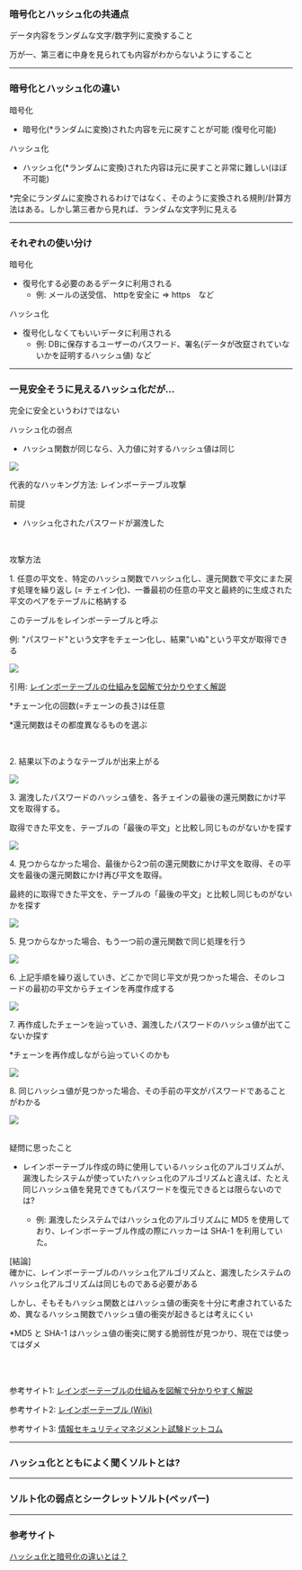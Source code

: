 ### 暗号化とハッシュ化の共通点

データ内容をランダムな文字/数字列に変換すること

万が一、第三者に中身を見られても内容がわからないようにすること

----

### 暗号化とハッシュ化の違い

暗号化
- 暗号化(*ランダムに変換)された内容を元に戻すことが可能 (復号化可能)

ハッシュ化
- ハッシュ化(*ランダムに変換)された内容は元に戻すこと非常に難しい(ほぼ不可能)

*完全にランダムに変換されるわけではなく、そのように変換される規則/計算方法はある。しかし第三者から見れば、ランダムな文字列に見える

---

### それぞれの使い分け

暗号化
- 復号化する必要のあるデータに利用される
    - 例: メールの送受信、 httpを安全に => https　など

ハッシュ化
- 復号化しなくてもいいデータに利用される
    - 例: DBに保存するユーザーのパスワード、署名(データが改竄されていないかを証明するハッシュ値) など

---

### 一見安全そうに見えるハッシュ化だが...

完全に安全というわけではない

ハッシュ化の弱点
- ハッシュ関数が同じなら、入力値に対するハッシュ値は同じ

<img src="./img/Hash-no-salt_1.png" />

<br>

代表的なハッキング方法: レインボーテーブル攻撃

前提
- ハッシュ化されたパスワードが漏洩した

<br>

攻撃方法

1\. 任意の平文を、特定のハッシュ関数でハッシュ化し、還元関数で平文にまた戻す処理を繰り返し (= チェイン化)、一番最初の任意の平文と最終的に生成された平文のペアをテーブルに格納する

このテーブルをレインボーテーブルと呼ぶ

例: "パスワード"という文字をチェーン化し、結果"いぬ"という平文が取得できる

<img src="./img/Raibow-table_1.png.webp" />

引用: [レインボーテーブルの仕組みを図解で分かりやすく解説](https://medium-company.com/レインボーテーブル/)

*チェーン化の回数(=チェーンの長さ)は任意

*還元関数はその都度異なるものを選ぶ

<br>

2\. 結果以下のようなテーブルが出来上がる

<img src="./img/Rainbow-table_2.png" />

<br>

3\. 漏洩したパスワードのハッシュ値を、各チェインの最後の還元関数にかけ平文を取得する。

取得できた平文を、テーブルの「最後の平文」と比較し同じものがないかを探す

<img src="./img/Rainbow-table_3.png" />

<br>

4\. 見つからなかった場合、最後から2つ前の還元関数にかけ平文を取得、その平文を最後の還元関数にかけ再び平文を取得。

最終的に取得できた平文を、テーブルの「最後の平文」と比較し同じものがないかを探す

<img src="./img/Rainbow-table_4.png" />

<br>

5\. 見つからなかった場合、もう一つ前の還元関数で同じ処理を行う

<img src="./img/Rainbow-table_5.png" />

<br>

6\. 上記手順を繰り返していき、どこかで同じ平文が見つかった場合、そのレコードの最初の平文からチェインを再度作成する

<img src="./img/Rainbow-table_6.png" />

<br>

7\. 再作成したチェーンを辿っていき、漏洩したパスワードのハッシュ値が出てこないか探す

*チェーンを再作成しながら辿っていくのかも

<img src="./img/Rainbow-table_7.png" />

<br>

8\. 同じハッシュ値が見つかった場合、その手前の平文がパスワードであることがわかる

<img src="./img/Rainbow-table_8.png" />

<br>
<br>

疑問に思ったこと

- レインボーテーブル作成の時に使用しているハッシュ化のアルゴリズムが、漏洩したシステムが使っていたハッシュ化のアルゴリズムと違えば、たとえ同じハッシュ値を発見できてもパスワードを復元できるとは限らないのでは?

    - 例: 漏洩したシステムではハッシュ化のアルゴリズムに MD5 を使用しており、レインボーテーブル作成の際にハッカーは SHA-1 を利用していた。

\[結論\]  
確かに、レインボーテーブルのハッシュ化アルゴリズムと、漏洩したシステムのハッシュ化アルゴリズムは同じものである必要がある

しかし、そもそもハッシュ関数とはハッシュ値の衝突を十分に考慮されているため、異なるハッシュ関数でハッシュ値の衝突が起きるとは考えにくい

*MD5 と SHA-1 はハッシュ値の衝突に関する脆弱性が見つかり、現在では使ってはダメ

<br>
<br>

参考サイト1: [レインボーテーブルの仕組みを図解で分かりやすく解説](https://medium-company.com/レインボーテーブル/)

参考サイト2: [レインボーテーブル (Wiki)](https://ja.wikipedia.org/wiki/レインボーテーブル)

参考サイト3: [情報セキュリティマネジメント試験ドットコム](https://www.sg-siken.com/word/レインボーテーブル.html)

---

### ハッシュ化とともによく聞くソルトとは?


---

### ソルト化の弱点とシークレットソルト(ペッパー)

---

### 参考サイト

[ハッシュ化と暗号化の違いとは？](https://eset-info.canon-its.jp/malware_info/special/detail/211013.html)
